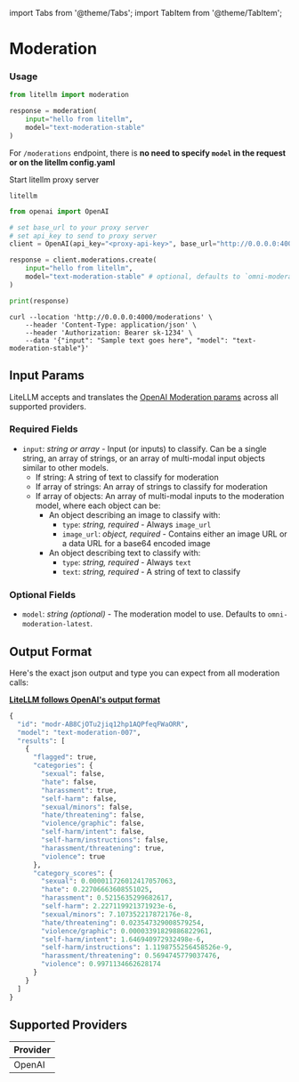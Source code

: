 import Tabs from '@theme/Tabs';
import TabItem from '@theme/TabItem';

# Moderation


### Usage
<Tabs>
<TabItem value="python" label="LiteLLM Python SDK">

```python
from litellm import moderation

response = moderation(
    input="hello from litellm",
    model="text-moderation-stable"
)
```

</TabItem>
<TabItem value="proxy" label="LiteLLM Proxy Server">

For `/moderations` endpoint, there is **no need to specify `model` in the request or on the litellm config.yaml**

Start litellm proxy server 

```
litellm
```


<Tabs>
<TabItem value="python" label="OpenAI Python SDK">

```python
from openai import OpenAI

# set base_url to your proxy server
# set api_key to send to proxy server
client = OpenAI(api_key="<proxy-api-key>", base_url="http://0.0.0.0:4000")

response = client.moderations.create(
    input="hello from litellm",
    model="text-moderation-stable" # optional, defaults to `omni-moderation-latest`
)

print(response)
```
</TabItem>

<TabItem value="curl" label="Curl Request">

```shell
curl --location 'http://0.0.0.0:4000/moderations' \
    --header 'Content-Type: application/json' \
    --header 'Authorization: Bearer sk-1234' \
    --data '{"input": "Sample text goes here", "model": "text-moderation-stable"}'
```
</TabItem>
</Tabs>

</TabItem>
</Tabs>

## Input Params
LiteLLM accepts and translates the [OpenAI Moderation params](https://platform.openai.com/docs/api-reference/moderations) across all supported providers.

### Required Fields

- `input`: *string or array* - Input (or inputs) to classify. Can be a single string, an array of strings, or an array of multi-modal input objects similar to other models.
  - If string: A string of text to classify for moderation
  - If array of strings: An array of strings to classify for moderation
  - If array of objects: An array of multi-modal inputs to the moderation model, where each object can be:
    - An object describing an image to classify with:
      - `type`: *string, required* - Always `image_url`
      - `image_url`: *object, required* - Contains either an image URL or a data URL for a base64 encoded image
    - An object describing text to classify with:
      - `type`: *string, required* - Always `text`
      - `text`: *string, required* - A string of text to classify

### Optional Fields

- `model`: *string (optional)* - The moderation model to use. Defaults to `omni-moderation-latest`.

## Output Format
Here's the exact json output and type you can expect from all moderation calls:

[**LiteLLM follows OpenAI's output format**](https://platform.openai.com/docs/api-reference/moderations/object)


```python
{
  "id": "modr-AB8CjOTu2jiq12hp1AQPfeqFWaORR",
  "model": "text-moderation-007",
  "results": [
    {
      "flagged": true,
      "categories": {
        "sexual": false,
        "hate": false,
        "harassment": true,
        "self-harm": false,
        "sexual/minors": false,
        "hate/threatening": false,
        "violence/graphic": false,
        "self-harm/intent": false,
        "self-harm/instructions": false,
        "harassment/threatening": true,
        "violence": true
      },
      "category_scores": {
        "sexual": 0.000011726012417057063,
        "hate": 0.22706663608551025,
        "harassment": 0.5215635299682617,
        "self-harm": 2.227119921371923e-6,
        "sexual/minors": 7.107352217872176e-8,
        "hate/threatening": 0.023547329008579254,
        "violence/graphic": 0.00003391829886822961,
        "self-harm/intent": 1.646940972932498e-6,
        "self-harm/instructions": 1.1198755256458526e-9,
        "harassment/threatening": 0.5694745779037476,
        "violence": 0.9971134662628174
      }
    }
  ]
}

```


## **Supported Providers**

| Provider    |
|-------------|
| OpenAI      |  
